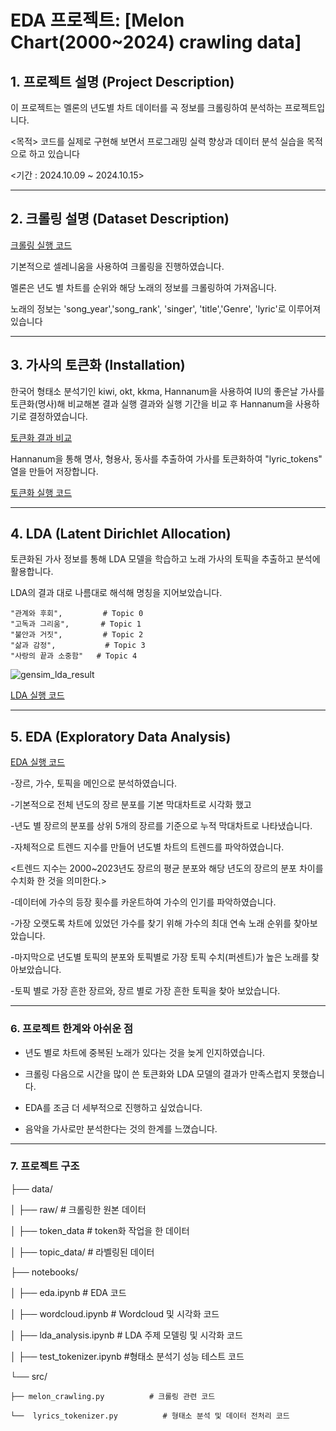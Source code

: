 # EDA 프로젝트: [Melon Chart(2000~2024) crawling data]

## 1. 프로젝트 설명 (Project Description)
이 프로젝트는 멜론의 년도별 차트 데이터를 곡 정보를 크롤링하여 분석하는 프로젝트입니다. 


<목적> 코드를 실제로 구현해 보면서 프로그래밍 실력 향상과 데이터 분석 실습을 목적으로 하고 있습니다

<기간 : 2024.10.09 ~ 2024.10.15>

---

## 2. 크롤링 설명 (Dataset Description)

[크롤링 실행 코드](https://github.com/hojuna/melon_chart_insights/blob/master/src/melon_crawling.py)

기본적으로 셀레니움을 사용하여 크롤링을 진행하였습니다. 

멜론은 년도 별 차트를 순위와 해당 노래의 정보를 크롤링하여 가져옵니다. 


노래의 정보는 'song_year','song_rank', 'singer', 'title','Genre', 'lyric'로 이루어져있습니다

---

## 3. 가사의 토큰화 (Installation)



한국어 형태소 분석기인 kiwi, okt, kkma, Hannanum을 사용하여 IU의 좋은날 가사를 토큰화(명사)해 비교해본 결과 실행 결과와 실행 기간을 비교 후 Hannanum을 사용하기로 결정하였습니다.

[토큰화 결과 비교](https://github.com/hojuna/melon_chart_insights/blob/master/notebooks/test_tokenizer.ipynb)



Hannanum을 통해 명사, 형용사, 동사를 추출하여 가사를 토큰화하여 "lyric_tokens" 열을 만들어 저장합니다.

[토큰화 실행 코드](https://github.com/hojuna/melon_chart_insights/blob/master/src/lyrics_tokenizer.py)

---

## 4. LDA (Latent Dirichlet Allocation)
토큰화된 가사 정보를 통해 LDA 모델을 학습하고 노래 가사의 토픽을 추출하고 분석에 활용합니다.

LDA의 결과 대로 나름대로 해석해 명칭을 지어보았습니다.


    "관계와 후회",         # Topic 0
    "고독과 그리움",       # Topic 1
    "불안과 거짓",         # Topic 2
    "삶과 감정",           # Topic 3
    "사랑의 끝과 소중함"   # Topic 4


![gensim_lda_result](https://github.com/user-attachments/assets/8ccb9ca7-c3db-4eb7-84ea-01adf5043f32)



[LDA 실행 코드](https://github.com/hojuna/melon_chart_insights/blob/master/notebooks/lda_analysis.ipynb)


---

## 5. EDA (Exploratory Data Analysis)

[EDA 실행 코드](https://github.com/hojuna/melon_chart_insights/blob/master/notebooks/EDA.ipynb)

-장르, 가수, 토픽을 메인으로 분석하였습니다.

-기본적으로 전체 년도의 장르 분포를 기본 막대차트로 시각화 했고


-년도 별 장르의 분포를 상위 5개의 장르를 기준으로 누적 막대차트로 나타냈습니다.


-자체적으로 트렌드 지수를 만들어 년도별 차트의 트렌드를 파악하였습니다.

<트렌드 지수는 2000~2023년도 장르의 평균 분포와 해당 년도의 장르의 분포 차이를 수치화 한 것을 의미한다.>


-데이터에 가수의 등장 횟수를 카운트하여 가수의 인기를 파악하였습니다.


-가장 오랫도록 차트에 있었던 가수를 찾기 위해 가수의 최대 연속 노래 순위를 찾아보았습니다.


-마지막으로 년도별 토픽의 분포와 토픽별로 가장 토픽 수치(퍼센트)가 높은 노래를 찾아보았습니다.

-토픽 별로 가장 흔한 장르와, 장르 별로 가장 흔한 토픽을 찾아 보았습니다.

---

### 6. 프로젝트 한계와 아쉬운 점

- 년도 별로 차트에 중복된 노래가 있다는 것을 늦게 인지하였습니다.

- 크롤링 다음으로 시간을 많이 쓴 토큰화와 LDA 모델의 결과가 만족스럽지 못했습니다.

- EDA를 조금 더 세부적으로 진행하고 싶었습니다.

- 음악을 가사로만 분석한다는 것의 한계를 느꼈습니다.

---

### 7. 프로젝트 구조

├── data/                   

│   ├── raw/                 # 크롤링한 원본 데이터

│   ├── token_data           # token화 작업을 한 데이터

│   ├── topic_data/             # 라벨링된 데이터

├── notebooks/               

│   ├── eda.ipynb            # EDA 코드

│   ├── wordcloud.ipynb      # Wordcloud 및 시각화 코드

│   ├── lda_analysis.ipynb   # LDA 주제 모델링 및 시각화 코드

│   ├── test_tokenizer.ipynb #형태소 분석기 성능 테스트 코드

└──  src/                     

    ├── melon_crawling.py          # 크롤링 관련 코드
    
    └──  lyrics_tokenizer.py          # 형태소 분석 및 데이터 전처리 코드

